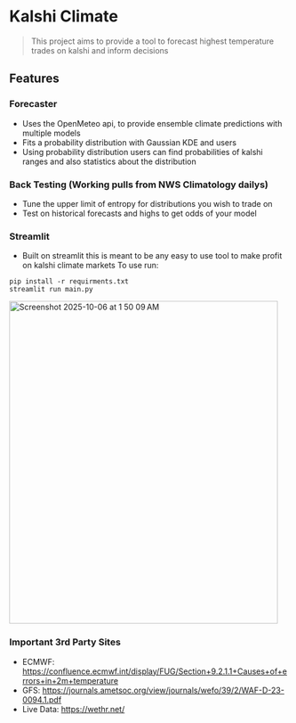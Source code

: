 # Kalshi Climate
> This project aims to provide a tool to forecast highest temperature trades on kalshi and inform decisions

## Features

### Forecaster
- Uses the OpenMeteo api, to provide ensemble climate predictions with multiple models
- Fits a probability distribution with Gaussian KDE and users
- Using probability distribution users can find probabilities of kalshi ranges and also statistics about the distribution

### Back Testing (Working pulls from NWS Climatology dailys)
- Tune the upper limit of entropy for distributions you wish to trade on
- Test on historical forecasts and highs to get odds of your model

### Streamlit
- Built on streamlit this is meant to be any easy to use tool to make profit on kalshi climate markets
To use run:
```
pip install -r requirments.txt
streamlit run main.py
```
<img width="483" height="579" alt="Screenshot 2025-10-06 at 1 50 09 AM" src="https://github.com/user-attachments/assets/1143b3b0-6e9b-4212-a01a-490cc8bc3c35" />

### Important 3rd Party Sites
- ECMWF: https://confluence.ecmwf.int/display/FUG/Section+9.2.1.1+Causes+of+errors+in+2m+temperature
- GFS: https://journals.ametsoc.org/view/journals/wefo/39/2/WAF-D-23-0094.1.pdf
- Live Data: https://wethr.net/
